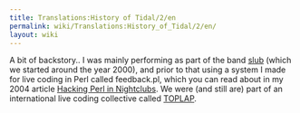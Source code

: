 ```yaml
---
title: Translations:History of Tidal/2/en
permalink: wiki/Translations:History_of_Tidal/2/en/
layout: wiki
---
```


A bit of backstory.. I was mainly performing as part of the band
[slub](http://slub.org) (which we started around the year 2000), and
prior to that using a system I made for live coding in Perl called
feedback.pl, which you can read about in my 2004 article [Hacking Perl
in Nightclubs](https://www.perl.com/pub/2004/08/31/livecode.html/). We
were (and still are) part of an international live coding collective
called [TOPLAP](https://toplap.org/).
